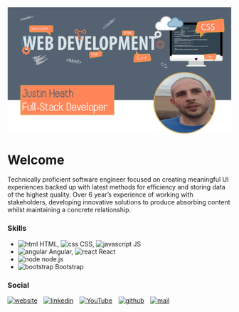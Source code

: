 <img src="https://github.com/justcoder1/justcoder1/blob/main/GitHub Banner.png" width="900">

# Welcome
<p>Technically proficient software engineer focused on creating meaningful UI experiences backed up with latest methods for efficiency and storing data of the highest quality.  Over 6 year’s experience of working with stakeholders, developing innovative solutions to produce absorbing content whilst maintaining a concrete relationship.</p>

### Skills
* <img src='https://simpleicons.vercel.app/html5/DD4B25' alt='html' height='20'> HTML, <img src='https://simpleicons.vercel.app/css3/2965F1' alt='css' height='20'> CSS, <img src='https://simpleicons.vercel.app/javascript/EFD81D' alt='javascript' height='20'> JS
* <img src='https://simpleicons.vercel.app/angular/FF0000' alt='angular' height='20'> Angular, <img src='https://simpleicons.vercel.app/react/61DBFB' alt='react' height='20'> React
* <img src='https://simpleicons.vercel.app/nodedotjs/215732' alt='node' height='20'> node.js
* <img src='https://simpleicons.vercel.app/bootstrap/7952B3' alt='bootstrap' height='20'> Bootstrap

### Social
[<img src='https://cdn.jsdelivr.net/npm/simple-icons@3.0.1/icons/icloud.svg' alt='website' height='30'>](http://www.justcoder.fun) [<img src='https://cdn.jsdelivr.net/npm/simple-icons@3.0.1/icons/linkedin.svg' alt='linkedin' height='30'>](https://www.linkedin.com/in/https://www.linkedin.com/in/justin-heath-769b1581//) [<img src='https://cdn.jsdelivr.net/npm/simple-icons@3.0.1/icons/youtube.svg' alt='YouTube' height='30'>](https://www.youtube.com/channel/https://www.youtube.com/channel/UCkfQFx82Gcdo_QPNdBIBldA) [<img src='https://cdn.jsdelivr.net/npm/simple-icons@3.0.1/icons/github.svg' alt='github' height='30'>](https://github.com/https://github.com/justcoder1) <a href="mailto:just.coder@outlook.com"><img src='https://cdn.jsdelivr.net/npm/simple-icons@3.0.1/icons/microsoftoutlook.svg' alt='mail' height='30'></a>
